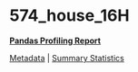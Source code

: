 # 574_house_16H

[**Pandas Profiling Report**](https://epistasislab.github.io/penn-ml-benchmarks/profile/574_house_16H.html)

[Metadata](metadata.yaml) | [Summary Statistics](summary_stats.tsv)

